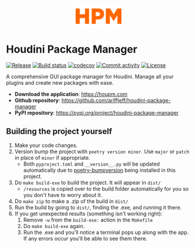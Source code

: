 <p align="center">
  <img width="125" src="https://raw.githubusercontent.com/ariffjeff/houdini-package-manager/main/docs/static/hpm.svg">
</p style = "margin-bottom: 2rem;">

# Houdini Package Manager

[![Release](https://img.shields.io/github/v/release/ariffjeff/houdini-package-manager)](https://img.shields.io/github/v/release/ariffjeff/houdini-package-manager)
[![Build status](https://img.shields.io/github/actions/workflow/status/ariffjeff/houdini-package-manager/main.yml?branch=main)](https://github.com/ariffjeff/houdini-package-manager/actions/workflows/main.yml?query=branch%3Amain)
[![codecov](https://codecov.io/gh/ariffjeff/houdini-package-manager/branch/main/graph/badge.svg)](https://codecov.io/gh/ariffjeff/houdini-package-manager)
[![Commit activity](https://img.shields.io/github/commit-activity/m/ariffjeff/houdini-package-manager)](https://img.shields.io/github/commit-activity/m/ariffjeff/houdini-package-manager)
[![License](https://img.shields.io/github/license/ariffjeff/houdini-package-manager)](https://img.shields.io/github/license/ariffjeff/houdini-package-manager)

A comprehensive GUI package manager for Houdini. Manage all your plugins and create new packages with ease.

- **Download the application**: <https://houpm.com>
- **Github repository**: <https://github.com/ariffjeff/houdini-package-manager>
- **PyPI repository**: <https://pypi.org/project/houdini-package-manager>


## Building the project yourself
1. Make your code changes.
2. Version bump the project with `poetry version minor`. Use `major` or `patch` in place of `minor` if appropriate.
    - Both `pyproject.toml` and `__version__.py` will be updated automatically due to [poetry-bumpversion](https://pypi.org/project/poetry-bumpversion/) being installed in this project.
3. Do `make build-exe` to build the project. It will appear in `dist/`
    - `/resources` is copied over to the build folder automatically for you so you don't have to worry about it.
4. Do `make zip` to make a .zip of the build in `dist/`
5. Run the build by going to `dist/`, finding the .exe, and running it there.
6. If you get unexpected results (something isn't working right):
    1. Remove `-w` from the `build-exe:` action in the `Makefile`
    2. Do `make build-exe` again.
    3. Run the .exe and you'll notice a terminal pops up along with the app. If any errors occur you'll be able to see them there.
